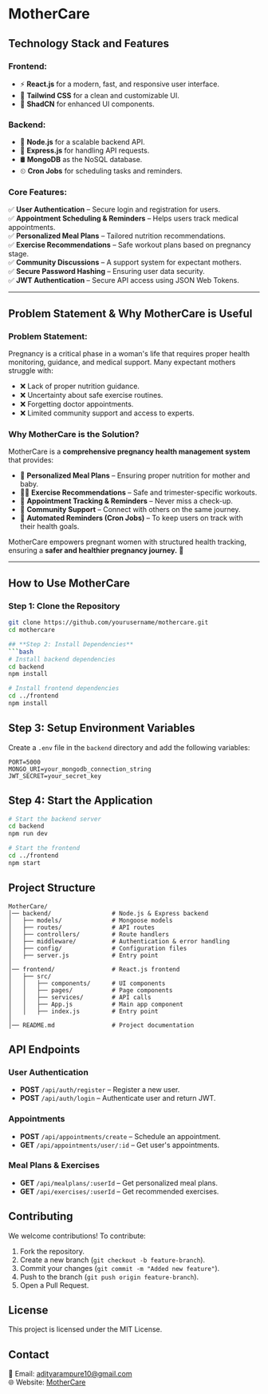 # MotherCare

## **Technology Stack and Features**

### **Frontend:**
- ⚡ **React.js** for a modern, fast, and responsive user interface.
- 🎨 **Tailwind CSS** for a clean and customizable UI.
- 💅 **ShadCN** for enhanced UI components.

### **Backend:**
- 🚀 **Node.js** for a scalable backend API.
- 🔄 **Express.js** for handling API requests.
- 🛢 **MongoDB** as the NoSQL database.
- ⏲ **Cron Jobs** for scheduling tasks and reminders.

### **Core Features:**
✅ **User Authentication** – Secure login and registration for users.  
✅ **Appointment Scheduling & Reminders** – Helps users track medical appointments.  
✅ **Personalized Meal Plans** – Tailored nutrition recommendations.  
✅ **Exercise Recommendations** – Safe workout plans based on pregnancy stage.  
✅ **Community Discussions** – A support system for expectant mothers.  
✅ **Secure Password Hashing** – Ensuring user data security.  
✅ **JWT Authentication** – Secure API access using JSON Web Tokens.  

---

## **Problem Statement & Why MotherCare is Useful**

### **Problem Statement:**
Pregnancy is a critical phase in a woman's life that requires proper health monitoring, guidance, and medical support. Many expectant mothers struggle with:  
- ❌ Lack of proper nutrition guidance.  
- ❌ Uncertainty about safe exercise routines.  
- ❌ Forgetting doctor appointments.  
- ❌ Limited community support and access to experts.  

### **Why MotherCare is the Solution?**
MotherCare is a **comprehensive pregnancy health management system** that provides:  
- 🥗 **Personalized Meal Plans** – Ensuring proper nutrition for mother and baby.  
- 🏃‍♀️ **Exercise Recommendations** – Safe and trimester-specific workouts.  
- 📅 **Appointment Tracking & Reminders** – Never miss a check-up.  
- 💬 **Community Support** – Connect with others on the same journey.  
- 🔔 **Automated Reminders (Cron Jobs)** – To keep users on track with their health goals.  

MotherCare empowers pregnant women with structured health tracking, ensuring a **safer and healthier pregnancy journey.** 🚀  

---

## **How to Use MotherCare**

### **Step 1: Clone the Repository**
```bash
git clone https://github.com/yourusername/mothercare.git
cd mothercare

## **Step 2: Install Dependencies**
```bash
# Install backend dependencies
cd backend
npm install

# Install frontend dependencies
cd ../frontend
npm install
```

## **Step 3: Setup Environment Variables**
Create a `.env` file in the `backend` directory and add the following variables:
```env
PORT=5000
MONGO_URI=your_mongodb_connection_string
JWT_SECRET=your_secret_key
```

## **Step 4: Start the Application**
```bash
# Start the backend server
cd backend
npm run dev

# Start the frontend
cd ../frontend
npm start
```

## **Project Structure**
```
MotherCare/
│── backend/                 # Node.js & Express backend
│   ├── models/              # Mongoose models
│   ├── routes/              # API routes
│   ├── controllers/         # Route handlers
│   ├── middleware/          # Authentication & error handling
│   ├── config/              # Configuration files
│   ├── server.js            # Entry point
│
│── frontend/                # React.js frontend
│   ├── src/
│   │   ├── components/      # UI components
│   │   ├── pages/           # Page components
│   │   ├── services/        # API calls
│   │   ├── App.js           # Main app component
│   │   ├── index.js         # Entry point
│
│── README.md                # Project documentation
```

## **API Endpoints**
### **User Authentication**
- **POST** `/api/auth/register` – Register a new user.
- **POST** `/api/auth/login` – Authenticate user and return JWT.

### **Appointments**
- **POST** `/api/appointments/create` – Schedule an appointment.
- **GET** `/api/appointments/user/:id` – Get user's appointments.

### **Meal Plans & Exercises**
- **GET** `/api/mealplans/:userId` – Get personalized meal plans.
- **GET** `/api/exercises/:userId` – Get recommended exercises.

## **Contributing**
We welcome contributions! To contribute:
1. Fork the repository.
2. Create a new branch (`git checkout -b feature-branch`).
3. Commit your changes (`git commit -m "Added new feature"`).
4. Push to the branch (`git push origin feature-branch`).
5. Open a Pull Request.

## **License**
This project is licensed under the MIT License.

## **Contact**
📧 Email: adityarampure10@gmail.com  
🌐 Website: [MotherCare](https://hm-0068-cipher.vercel.app/login)

